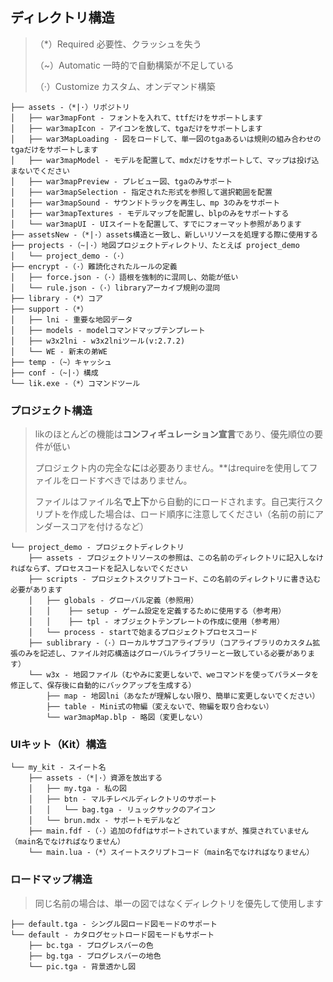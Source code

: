 ## ディレクトリ構造

> （*）Required 必要性、クラッシュを失う
>
> （~）Automatic 一時的で自動構築が不足している
>
> （·）Customize カスタム、オンデマンド構築

```text
├── assets -（*|·）リポジトリ
│   ├── war3mapFont - フォントを入れて、ttfだけをサポートします
│   ├── war3mapIcon - アイコンを放して、tgaだけをサポートします
│   ├── war3MapLoading - 図をロードして、単一図のtgaあるいは規則の組み合わせのtgaだけをサポートします
│   ├── war3mapModel - モデルを配置して、mdxだけをサポートして、マップは投げ込まないでください
│   ├── war3mapPreview - プレビュー図、tgaのみサポート
│   ├── war3mapSelection - 指定された形式を参照して選択範囲を配置
│   ├── war3mapSound - サウンドトラックを再生し、mp 3のみをサポート
│   ├── war3mapTextures - モデルマップを配置し、blpのみをサポートする
│   └── war3mapUI - UIスイートを配置して、すでにフォーマット参照があります
├── assetsNew -（*|·）assets構造と一致し、新しいリソースを処理する際に使用する
├── projects -（~|·）地図プロジェクトディレクトリ、たとえば project_demo
│   └── project_demo -（·）
├── encrypt -（·）難読化されたルールの定義
│   ├── force.json -（·）語根を強制的に混同し、効能が低い
│   └── rule.json -（·）libraryアーカイブ規則の混同
├── library -（*）コア
├── support -（*）
│   ├── lni - 重要な地図データ
│   ├── models - modelコマンドマップテンプレート
│   ├── w3x2lni - w3x2lniツール(v:2.7.2)
│   └── WE - 新末の弟WE
├── temp -（~）キャッシュ
├── conf -（~|·）構成
└── lik.exe -（*）コマンドツール
```

### プロジェクト構造

> likのほとんどの機能は**コンフィギュレーション宣言**であり、優先順位の要件が低い
>
> プロジェクト内の完全な**に**は必要ありません。**はrequireを使用してファイルをロードすべきではありません。
>
> ファイルはファイル名**で上下**から自動的にロードされます。自己実行スクリプトを作成した場合は、ロード順序に注意してください（名前の前にアンダースコアを付けるなど）

```
└── project_demo - プロジェクトディレクトリ
    ├── assets - プロジェクトリソースの参照は、この名前のディレクトリに記入しなければならず、プロセスコードを記入しないでください
    ├── scripts - プロジェクトスクリプトコード、この名前のディレクトリに書き込む必要があります
    │   ├── globals - グローバル定義（参照用）
    │   │    ├── setup - ゲーム設定を定義するために使用する（参考用）
    │   │    ├── tpl - オブジェクトテンプレートの作成に使用（参考用）
    │   └── process - startで始まるプロジェクトプロセスコード
    ├── sublibrary -（·）ローカルサブコアライブラリ（コアライブラリのカスタム拡張のみを記述し、ファイル対応構造はグローバルライブラリーと一致している必要があります）
    └── w3x - 地図ファイル（むやみに変更しないで、weコマンドを使ってパラメータを修正して、保存後に自動的にバックアップを生成する）
        ├── map - 地図lni（あなたが理解しない限り、簡単に変更しないでください）
        ├── table - Mini式の物編（変えないで、物編を取り合わない）
        └── war3mapMap.blp - 略図（変更しない）
```

### UIキット（Kit）構造

```
└── my_kit - スイート名
    ├── assets -（*|·）資源を放出する
    │   ├── my.tga - 私の図
    │   ├── btn - マルチレベルディレクトリのサポート
    │   │   └── bag.tga - リュックサックのアイコン
    │   └── brun.mdx - サポートモデルなど
    ├── main.fdf -（·）追加のfdfはサポートされていますが、推奨されていません（main名でなければなりません）
    └── main.lua -（*）スイートスクリプトコード（main名でなければなりません）
```

### ロードマップ構造

> 同じ名前の場合は、単一の図ではなくディレクトリを優先して使用します

```
├── default.tga - シングル図ロード図モードのサポート
└── default - カタログセットロード図モードもサポート
    ├── bc.tga - プログレスバーの色
    ├── bg.tga - プログレスバーの地色
    └── pic.tga - 背景透かし図
```
